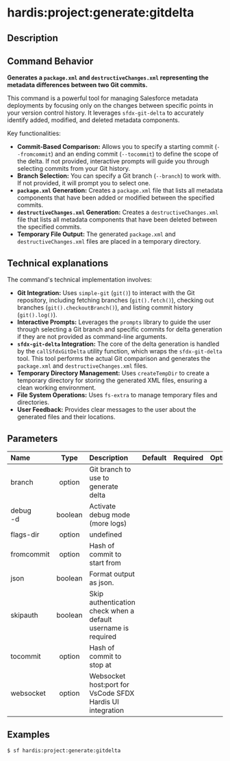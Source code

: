 <!-- This file has been generated with command 'sf hardis:doc:plugin:generate'. Please do not update it manually or it may be overwritten -->
# hardis:project:generate:gitdelta

## Description


## Command Behavior

**Generates a `package.xml` and `destructiveChanges.xml` representing the metadata differences between two Git commits.**

This command is a powerful tool for managing Salesforce metadata deployments by focusing only on the changes between specific points in your version control history. It leverages `sfdx-git-delta` to accurately identify added, modified, and deleted metadata components.

Key functionalities:

- **Commit-Based Comparison:** Allows you to specify a starting commit (`--fromcommit`) and an ending commit (`--tocommit`) to define the scope of the delta. If not provided, interactive prompts will guide you through selecting commits from your Git history.
- **Branch Selection:** You can specify a Git branch (`--branch`) to work with. If not provided, it will prompt you to select one.
- **`package.xml` Generation:** Creates a `package.xml` file that lists all metadata components that have been added or modified between the specified commits.
- **`destructiveChanges.xml` Generation:** Creates a `destructiveChanges.xml` file that lists all metadata components that have been deleted between the specified commits.
- **Temporary File Output:** The generated `package.xml` and `destructiveChanges.xml` files are placed in a temporary directory.

## Technical explanations

The command's technical implementation involves:

- **Git Integration:** Uses `simple-git` (`git()`) to interact with the Git repository, including fetching branches (`git().fetch()`), checking out branches (`git().checkoutBranch()`), and listing commit history (`git().log()`).
- **Interactive Prompts:** Leverages the `prompts` library to guide the user through selecting a Git branch and specific commits for delta generation if they are not provided as command-line arguments.
- **`sfdx-git-delta` Integration:** The core of the delta generation is handled by the `callSfdxGitDelta` utility function, which wraps the `sfdx-git-delta` tool. This tool performs the actual Git comparison and generates the `package.xml` and `destructiveChanges.xml` files.
- **Temporary Directory Management:** Uses `createTempDir` to create a temporary directory for storing the generated XML files, ensuring a clean working environment.
- **File System Operations:** Uses `fs-extra` to manage temporary files and directories.
- **User Feedback:** Provides clear messages to the user about the generated files and their locations.


## Parameters

| Name         |  Type   | Description                                                   | Default | Required | Options |
|:-------------|:-------:|:--------------------------------------------------------------|:-------:|:--------:|:-------:|
| branch       | option  | Git branch to use to generate delta                           |         |          |         |
| debug<br/>-d | boolean | Activate debug mode (more logs)                               |         |          |         |
| flags-dir    | option  | undefined                                                     |         |          |         |
| fromcommit   | option  | Hash of commit to start from                                  |         |          |         |
| json         | boolean | Format output as json.                                        |         |          |         |
| skipauth     | boolean | Skip authentication check when a default username is required |         |          |         |
| tocommit     | option  | Hash of commit to stop at                                     |         |          |         |
| websocket    | option  | Websocket host:port for VsCode SFDX Hardis UI integration     |         |          |         |

## Examples

```shell
$ sf hardis:project:generate:gitdelta
```


